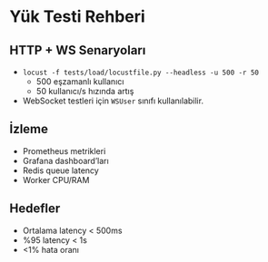 # Yük Testi Rehberi

## HTTP + WS Senaryoları

- `locust -f tests/load/locustfile.py --headless -u 500 -r 50`
  - 500 eşzamanlı kullanıcı
  - 50 kullanıcı/s hızında artış
- WebSocket testleri için `WSUser` sınıfı kullanılabilir.

## İzleme
- Prometheus metrikleri
- Grafana dashboard’ları
- Redis queue latency
- Worker CPU/RAM

## Hedefler
- Ortalama latency < 500ms
- %95 latency < 1s
- <1% hata oranı
